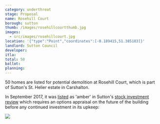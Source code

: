 ```yaml
---
category: underthreat
stage: Proposal
name: Rosehill Court 
borough: sutton
thumb: /images/rosehillcourtthumb.jpg
images:
  - src/images/rosehillcourt.jpg
location: '{"type":"Point","coordinates":[-0.189415,51.385183]}'
landlord: Sutton Council
developer:
itla:
total: 50
ballot:
planning:
---
```

50 homes are listed for potential demolition at Rosehill Court, which is part of Sutton's St. Helier estate in Carshalton.

In September 2017, it was [listed](https://moderngov.sutton.gov.uk/documents/s54307/7%20Housing%20Revenue%20Account%20Business%20Plan%20201718%20-%20204647%20-%20Appendix%20A.pdf) as 'amber' in Sutton's [stock investment review](https://moderngov.sutton.gov.uk/documents/s54306/7%20Housing%20Revenue%20Account%20Business%20Plan%20201718%20-%20204647.pdf) which requires an options appraisal on the future of the building before any continued investment in its upkeep:

<img src="/images/rosehillamber.png" class="img-fluid rounded img-thumbnail">


